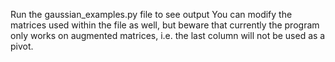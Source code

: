 Run the gaussian_examples.py file to see output
You can modify the matrices used within the file as well, but beware that currently the program only works on augmented matrices,
i.e. the last column will not be used as a pivot.